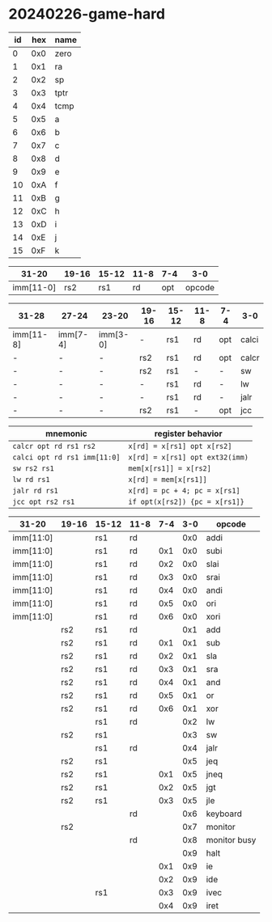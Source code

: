 # 20240226-game-hard

| id | hex | name |
| -- | --- | ---- |
| 0  | 0x0 | zero |
| 1  | 0x1 | ra   |
| 2  | 0x2 | sp   |
| 3  | 0x3 | tptr |
| 4  | 0x4 | tcmp |
| 5  | 0x5 | a    |
| 6  | 0x6 | b    |
| 7  | 0x7 | c    |
| 8  | 0x8 | d    |
| 9  | 0x9 | e    |
| 10 | 0xA | f    |
| 11 | 0xB | g    |
| 12 | 0xC | h    |
| 13 | 0xD | i    |
| 14 | 0xE | j    |
| 15 | 0xF | k    |

| 31-20     | 19-16 | 15-12 | 11-8 | 7-4 | 3-0    |
| --------- | ------|-------|------|-----|--------|
| imm[11-0] | rs2   | rs1   | rd   | opt | opcode |

| 31-28      | 27-24      | 23-20      | 19-16      | 15-12 | 11-8 | 7-4  | 3-0   |
| ---------- | ---------- | ---------- | ---------- | ----- | ---- | ---- | ----- |
| imm[11-8]  | imm[7-4]   | imm[3-0]   | -          | rs1   | rd   | opt  | calci |
|     -      |     -      |     -      | rs2        | rs1   | rd   | opt  | calcr |
|     -      |     -      |     -      | rs2        | rs1   | -    | -    | sw    |
|     -      |     -      |     -      | -          | rs1   | rd   | -    | lw    |
|     -      |     -      |     -      | -          | rs1   | rd   | -    | jalr  |
|     -      |     -      |     -      | rs2        | rs1   | -    | opt  | jcc   |

| mnemonic                     | register behavior               |
| ---------------------------- | ------------------------------- |
| `calcr opt rd rs1 rs2`       | `x[rd] = x[rs1] opt x[rs2]`     |
| `calci opt rd rs1 imm[11:0]` | `x[rd] = x[rs1] opt ext32(imm)` |
| `sw rs2 rs1`                 | `mem[x[rs1]] = x[rs2]`          |
| `lw rd rs1`                  | `x[rd] = mem[x[rs1]]`           |
| `jalr rd rs1`                | `x[rd] = pc + 4; pc = x[rs1]`   |
| `jcc opt rs2 rs1`            | `if opt(x[rs2]) {pc = x[rs1]}`  |


| 31-20      | 19-16      | 15-12 | 11-8 | 7-4 | 3-0 | opcode |
| ---------- | ---------- | ----- | ---- | --- | --- | -----  |
| imm[11:0]  |            | rs1   | rd   |     | 0x0 | addi   |
| imm[11:0]  |            | rs1   | rd   | 0x1 | 0x0 | subi   |
| imm[11:0]  |            | rs1   | rd   | 0x2 | 0x0 | slai   |
| imm[11:0]  |            | rs1   | rd   | 0x3 | 0x0 | srai   |
| imm[11:0]  |            | rs1   | rd   | 0x4 | 0x0 | andi   |
| imm[11:0]  |            | rs1   | rd   | 0x5 | 0x0 | ori    |
| imm[11:0]  |            | rs1   | rd   | 0x6 | 0x0 | xori   |
|            | rs2        | rs1   | rd   |     | 0x1 | add    |
|            | rs2        | rs1   | rd   | 0x1 | 0x1 | sub    |
|            | rs2        | rs1   | rd   | 0x2 | 0x1 | sla    |
|            | rs2        | rs1   | rd   | 0x3 | 0x1 | sra    |
|            | rs2        | rs1   | rd   | 0x4 | 0x1 | and    |
|            | rs2        | rs1   | rd   | 0x5 | 0x1 | or     |
|            | rs2        | rs1   | rd   | 0x6 | 0x1 | xor    |
|            |            | rs1   | rd   |     | 0x2 | lw     |
|            | rs2        | rs1   |      |     | 0x3 | sw     |
|            |            | rs1   | rd   |     | 0x4 | jalr   |
|            | rs2        | rs1   |      |     | 0x5 | jeq    |
|            | rs2        | rs1   |      | 0x1 | 0x5 | jneq   |
|            | rs2        | rs1   |      | 0x2 | 0x5 | jgt    |
|            | rs2        | rs1   |      | 0x3 | 0x5 | jle    |
|            |            |       | rd   |     | 0x6 | keyboard |
|            | rs2        |       |      |     | 0x7 | monitor  |
|            |            |       | rd   |     | 0x8 | monitor busy |
|            |            |       |      |     | 0x9 | halt   |
|            |            |       |      | 0x1 | 0x9 | ie     |
|            |            |       |      | 0x2 | 0x9 | ide    |
|            |            | rs1   |      | 0x3 | 0x9 | ivec   |
|            |            |       |      | 0x4 | 0x9 | iret   |
